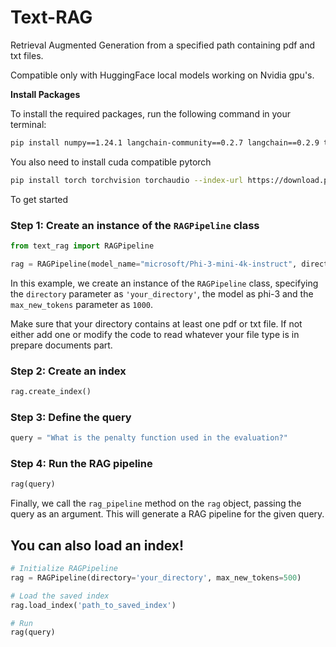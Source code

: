 # Text-RAG
Retrieval Augmented Generation from a specified path containing pdf and txt files.

Compatible only with HuggingFace local models working on Nvidia gpu's.


**Install Packages**

To install the required packages, run the following command in your terminal:
```bash
pip install numpy==1.24.1 langchain-community==0.2.7 langchain==0.2.9 transformers==4.42.4  bitsandbytes==0.43.2 flash-attn==2.6.2 sentence-transformers==3.0.1 faiss-cpu flash_attention pypdf
```
You also need to install cuda compatible pytorch
```bash
pip install torch torchvision torchaudio --index-url https://download.pytorch.org/whl/cu121
```

To get started
### Step 1: Create an instance of the `RAGPipeline` class
```python
from text_rag import RAGPipeline

rag = RAGPipeline(model_name="microsoft/Phi-3-mini-4k-instruct", directory='your_directory', max_new_tokens=1000)
```
In this example, we create an instance of the `RAGPipeline` class, specifying the `directory` parameter as `'your_directory'`, the model as phi-3 and the `max_new_tokens` parameter as `1000`.

Make sure that your directory contains at least one pdf or txt file. If not either add one or modify the code to read whatever your file type is in prepare documents part.

### Step 2: Create an index
```python
rag.create_index()
```

### Step 3: Define the query
```python
query = "What is the penalty function used in the evaluation?"
```

### Step 4: Run the RAG pipeline
```python
rag(query)
```
Finally, we call the `rag_pipeline` method on the `rag` object, passing the query as an argument. This will generate a RAG pipeline for the given query.

## You can also load an index!

```python
# Initialize RAGPipeline
rag = RAGPipeline(directory='your_directory', max_new_tokens=500)

# Load the saved index
rag.load_index('path_to_saved_index')

# Run
rag(query)
```